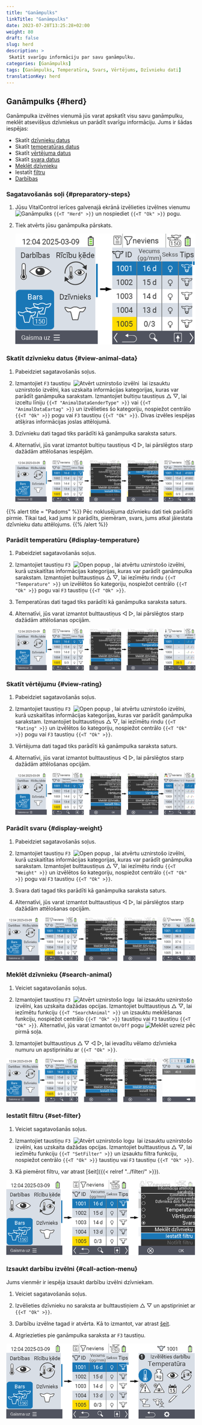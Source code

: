 ```yaml
---
title: "Ganāmpulks"
linkTitle: "Ganāmpulks"
date: 2023-07-28T13:25:28+02:00
weight: 80
draft: false
slug: herd
description: >
 Skatīt svarīgu informāciju par savu ganāmpulku.
categories: [Ganāmpulks]
tags: [Ganāmpulks, Temperatūra, Svars, Vērtējums, Dzīvnieku dati]
translationKey: herd
---
```

## Ganāmpulks {#herd}

Ganāmpulka izvēlnes vienumā jūs varat apskatīt visu savu ganāmpulku, meklēt atsevišķus dzīvniekus un parādīt svarīgu informāciju. Jums ir šādas iespējas:

- Skatīt [dzīvnieku datus](#view-animal-data)
- Skatīt [temperatūras datus](#display-temperature)
- Skatīt [vērtējuma datus](#view-rating)
- Skatīt [svara datus](#view-rating)
- [Meklēt dzīvnieku](#search-animal)
- Iestatīt [filtru](#set-filter)
- [Darbības](#call-action-menu)

### Sagatavošanās soļi {#preparatory-steps}

1. Jūsu VitalControl ierīces galvenajā ekrānā izvēlieties izvēlnes vienumu <img src="/icons/main/herd.svg" width="60" align="bottom" alt="Ganāmpulks" /> `{{<T "Herd" >}}` un nospiediet `{{<T "Ok" >}}` pogu.

2. Tiek atvērts jūsu ganāmpulka pārskats.

    ![VitalControl: Izvēlne Ganāmpulks](images/herde.png "Ganāmpulks")

### Skatīt dzīvnieku datus {#view-animal-data}

1. Pabeidziet sagatavošanās soļus.

2. Izmantojiet `F3` taustiņu &nbsp;<img src="/icons/footer/open-popup.svg" width="15" align="bottom" alt="Atvērt uznirstošo izvēlni" />&nbsp; lai izsauktu uznirstošo izvēlni, kas uzskaita informācijas kategorijas, kuras var parādīt ganāmpulka sarakstam. Izmantojiet bultiņu taustiņus △ ▽, lai izceltu līniju `{{<T "AnimalDataGenderType" >}}` vai `{{<T "AnimalDataEartag" >}}` un izvēlieties šo kategoriju, nospiežot centrālo `{{<T "Ok" >}}` pogu vai `F3` taustiņu `{{<T "Ok" >}}`. Divas izvēles iespējas atšķiras informācijas joslas attēlojumā.

3. Dzīvnieku dati tagad tiks parādīti kā ganāmpulka saraksta saturs.

4. Alternatīvi, jūs varat izmantot bultiņu taustiņus ◁ ▷, lai pārslēgtos starp dažādām attēlošanas iespējām.

    ![VitalControl: Izvēlne Ganāmpulks](images/animaldata.png "Skatīt dzīvnieku datus")

{{% alert title = "Padoms" %}}
Pēc noklusējuma dzīvnieku dati tiek parādīti pirmie. Tikai tad, kad jums ir parādīts, piemēram, svars, jums atkal jāiestata dzīvnieku datu attēlojums.
{{% /alert %}}

### Parādīt temperatūru {#display-temperature}

1. Pabeidziet sagatavošanās soļus.

2. Izmantojiet taustiņu `F3` &nbsp;<img src="/icons/footer/open-popup.svg" width="15" align="bottom" alt="Open popup" />&nbsp;, lai atvērtu uznirstošo izvēlni, kurā uzskaitītas informācijas kategorijas, kuras var parādīt ganāmpulka sarakstam. Izmantojiet bulttaustiņus △ ▽, lai iezīmētu rindu `{{<T "Temperature" >}}` un izvēlētos šo kategoriju, nospiežot centrālo `{{<T "Ok" >}}` pogu vai `F3` taustiņu `{{<T "Ok" >}}`.

3. Temperatūras dati tagad tiks parādīti kā ganāmpulka saraksta saturs.

4. Alternatīvi, jūs varat izmantot bulttaustiņus ◁ ▷, lai pārslēgtos starp dažādām attēlošanas opcijām.

    ![VitalControl: Menu Herd](images/temperature.png "Parādīt temperatūru")

### Skatīt vērtējumu {#view-rating}

1. Pabeidziet sagatavošanās soļus.

2. Izmantojiet taustiņu `F3` &nbsp;<img src="/icons/footer/open-popup.svg" width="15" align="bottom" alt="Open popup" />&nbsp;, lai atvērtu uznirstošo izvēlni, kurā uzskaitītas informācijas kategorijas, kuras var parādīt ganāmpulka sarakstam. Izmantojiet bulttaustiņus △ ▽, lai iezīmētu rindu `{{<T "Rating" >}}` un izvēlētos šo kategoriju, nospiežot centrālo `{{<T "Ok" >}}` pogu vai `F3` taustiņu `{{<T "Ok" >}}`.

3. Vērtējuma dati tagad tiks parādīti kā ganāmpulka saraksta saturs.

4. Alternatīvi, jūs varat izmantot bulttaustiņus ◁ ▷, lai pārslēgtos starp dažādām attēlošanas opcijām.

    ![VitalControl: Menu Herd](images/rating.png "Skatīt vērtējumu")

### Parādīt svaru {#display-weight}

1. Pabeidziet sagatavošanās soļus.

2. Izmantojiet taustiņu `F3` &nbsp;<img src="/icons/footer/open-popup.svg" width="15" align="bottom" alt="Open popup" />&nbsp;, lai atvērtu uznirstošo izvēlni, kurā uzskaitītas informācijas kategorijas, kuras var parādīt ganāmpulka sarakstam. Izmantojiet bulttaustiņus △ ▽, lai iezīmētu rindu `{{<T "Weight" >}}` un izvēlētos šo kategoriju, nospiežot centrālo `{{<T "Ok" >}}` pogu vai `F3` taustiņu `{{<T "Ok" >}}`.

3. Svara dati tagad tiks parādīti kā ganāmpulka saraksta saturs.

4. Alternatīvi, jūs varat izmantot bulttaustiņus ◁ ▷, lai pārslēgtos starp dažādām attēlošanas opcijām.

![VitalControl: Menu Ganāmpulks](images/weight.png "Parādīt svaru")

### Meklēt dzīvnieku {#search-animal}

1. Veiciet sagatavošanās soļus.

2. Izmantojiet taustiņu `F3` &nbsp;<img src="/icons/footer/open-popup.svg" width="15" align="bottom" alt="Atvērt uznirstošo logu" />&nbsp; lai izsauktu uznirstošo izvēlni, kas uzskaita dažādas opcijas. Izmantojiet bulttaustiņus △ ▽, lai iezīmētu funkciju `{{<T "SearchAnimal" >}}` un izsauktu meklēšanas funkciju, nospiežot centrālo `{{<T "Ok" >}}` taustiņu vai `F3` taustiņu `{{<T "Ok" >}}`. Alternatīvi, jūs varat izmantot `On/Off` pogu <img src="/icons/footer/search.svg" width="15" align="bottom" alt="Meklēt" /> uzreiz pēc pirmā soļa.

3. Izmantojiet bulttaustiņus △ ▽ ◁ ▷, lai ievadītu vēlamo dzīvnieka numuru un apstiprinātu ar `{{<T "Ok" >}}`.

![VitalControl: Menu Ganāmpulks](images/search.png "Meklēt dzīvnieku")

### Iestatīt filtru {#set-filter}

1. Veiciet sagatavošanās soļus.

2. Izmantojiet taustiņu `F3` &nbsp;<img src="/icons/footer/open-popup.svg" width="15" align="bottom" alt="Atvērt uznirstošo logu" />&nbsp; lai izsauktu uznirstošo izvēlni, kas uzskaita dažādas opcijas. Izmantojiet bulttaustiņus △ ▽, lai iezīmētu funkciju `{{<T "SetFilter" >}}` un izsauktu filtra funkciju, nospiežot centrālo `{{<T "Ok" >}}` taustiņu vai `F3` taustiņu `{{<T "Ok" >}}`.

3. Kā piemērot filtru, var atrast [šeit]({{< relref "../filter/" >}}).

![VitalControl: Menu Ganāmpulks](images/setfilter.png "Meklēt dzīvnieku")

### Izsaukt darbību izvēlni {#call-action-menu}

Jums vienmēr ir iespēja izsaukt darbību izvēlni dzīvniekam.

1. Veiciet sagatavošanās soļus.

2. Izvēlieties dzīvnieku no saraksta ar bulttaustiņiem △ ▽ un apstipriniet ar `{{<T "Ok" >}}`.

3. Darbību izvēlne tagad ir atvērta. Kā to izmantot, var atrast [šeit](../actions).

4. Atgriezieties pie ganāmpulka saraksta ar `F3` taustiņu.

![VitalControl: Menu Ganāmpulks](images/action.png "Izsaukt darbības")
